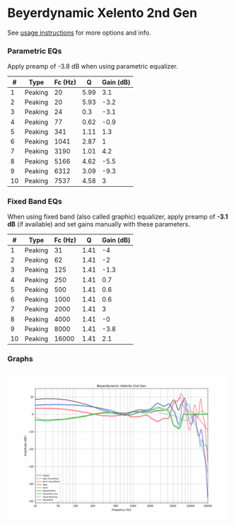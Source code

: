 # Beyerdynamic Xelento 2nd Gen
See [usage instructions](https://github.com/jaakkopasanen/AutoEq#usage) for more options and info.

### Parametric EQs
Apply preamp of -3.8 dB when using parametric equalizer.

|   # | Type    |   Fc (Hz) |    Q |   Gain (dB) |
|-----|---------|-----------|------|-------------|
|   1 | Peaking |        20 | 5.99 |         3.1 |
|   2 | Peaking |        20 | 5.93 |        -3.2 |
|   3 | Peaking |        24 | 0.3  |        -3.1 |
|   4 | Peaking |        77 | 0.62 |        -0.9 |
|   5 | Peaking |       341 | 1.11 |         1.3 |
|   6 | Peaking |      1041 | 2.87 |         1   |
|   7 | Peaking |      3190 | 1.01 |         4.2 |
|   8 | Peaking |      5166 | 4.62 |        -5.5 |
|   9 | Peaking |      6312 | 3.09 |        -9.3 |
|  10 | Peaking |      7537 | 4.58 |         3   |

### Fixed Band EQs
When using fixed band (also called graphic) equalizer, apply preamp of **-3.1 dB** (if available) and set gains manually with these parameters.

|   # | Type    |   Fc (Hz) |    Q |   Gain (dB) |
|-----|---------|-----------|------|-------------|
|   1 | Peaking |        31 | 1.41 |        -4   |
|   2 | Peaking |        62 | 1.41 |        -2   |
|   3 | Peaking |       125 | 1.41 |        -1.3 |
|   4 | Peaking |       250 | 1.41 |         0.7 |
|   5 | Peaking |       500 | 1.41 |         0.6 |
|   6 | Peaking |      1000 | 1.41 |         0.6 |
|   7 | Peaking |      2000 | 1.41 |         3   |
|   8 | Peaking |      4000 | 1.41 |        -0   |
|   9 | Peaking |      8000 | 1.41 |        -3.8 |
|  10 | Peaking |     16000 | 1.41 |         2.1 |

### Graphs
![](./Beyerdynamic%20Xelento%202nd%20Gen.png)

